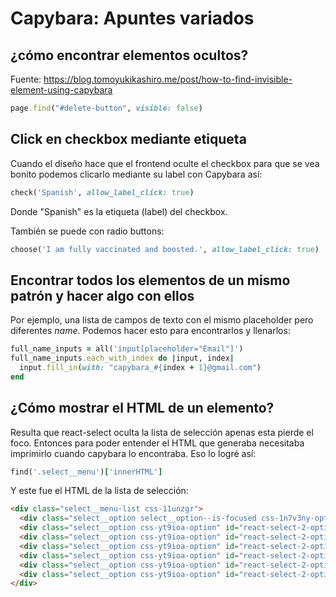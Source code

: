 # Capybara: Apuntes variados

## ¿cómo encontrar elementos ocultos?

Fuente: https://blog.tomoyukikashiro.me/post/how-to-find-invisible-element-using-capybara

```ruby
page.find("#delete-button", visible: false)
```

## Click en checkbox mediante etiqueta

Cuando el diseño hace que el frontend oculte el checkbox para que se vea bonito podemos clicarlo mediante su label con Capybara así:

```ruby
check('Spanish', allow_label_click: true)
```

Donde "Spanish" es la etiqueta (label) del checkbox.

También se puede con radio buttons:

```ruby
choose('I am fully vaccinated and boosted.', allow_label_click: true)
```

## Encontrar todos los elementos de un mismo patrón y hacer algo con ellos

Por ejemplo, una lista de campos de texto con el mismo placeholder pero diferentes _name_. Podemos hacer esto para encontrarlos y llenarlos:

```ruby
full_name_inputs = all('input[placeholder="Email"]')
full_name_inputs.each_with_index do |input, index|
  input.fill_in(with: "capybara_#{index + 1}@gmail.com")
end
```

## ¿Cómo mostrar el HTML de un elemento?

Resulta que react-select oculta la lista de selección apenas esta pierde el foco. Entonces para poder entender el HTML que generaba necesitaba imprimirlo cuando capybara lo encontraba. Eso lo logré así:

```ruby
find('.select__menu')['innerHTML']
```

Y este fue el HTML de la lista de selección:

```html
<div class="select__menu-list css-11unzgr">
  <div class="select__option select__option--is-focused css-1n7v3ny-option" id="react-select-2-option-0" tabindex="-1">American India/Alaska Native American</div>
  <div class="select__option css-yt9ioa-option" id="react-select-2-option-1" tabindex="-1">Asian/Pacific Islander</div>
  <div class="select__option css-yt9ioa-option" id="react-select-2-option-2" tabindex="-1">Black African American</div>
  <div class="select__option css-yt9ioa-option" id="react-select-2-option-3" tabindex="-1">Caucasian</div>
  <div class="select__option css-yt9ioa-option" id="react-select-2-option-4" tabindex="-1">Hispanic/Latino</div>
  <div class="select__option css-yt9ioa-option" id="react-select-2-option-5" tabindex="-1">Prefer not to disclose</div>
  <div class="select__option css-yt9ioa-option" id="react-select-2-option-6" tabindex="-1">Other</div>
</div>
```